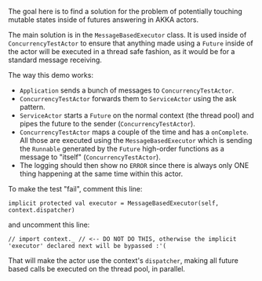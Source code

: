 The goal here is to find a solution for the problem of potentially touching mutable states inside of futures answering
in AKKA actors.

The main solution is in the `MessageBasedExecutor` class. It is used inside of `ConcurrencyTestActor` to ensure that
anything made using a `Future` inside of the actor will be executed in a thread safe fashion, as it would be for a
standard message receiving.

The way this demo works:
- `Application` sends a bunch of messages to `ConcurrencyTestActor`.
- `ConcurrencyTestActor` forwards them to `ServiceActor` using the ask pattern.
- `ServiceActor` starts a `Future` on the normal context (the thread pool) and pipes the future to the sender (`ConcurrencyTestActor`).
- `ConcurrencyTestActor` maps a couple of the time and has a `onComplete`. All those are executed using the `MessageBasedExecutor`
   which is sending the `Runnable` generated by the `Future` high-order functions as a message to "itself" (`ConcurrencyTestActor`).
- The logging should then show no `ERROR` since there is always only ONE thing happening at the same time within this actor.

To make the test "fail", comment this line:

```
implicit protected val executor = MessageBasedExecutor(self, context.dispatcher)
```

and uncomment this line:

```
// import context._ // <-- DO NOT DO THIS, otherwise the implicit 'executor' declared next will be bypassed :'(
```

That will make the actor use the context's `dispatcher`, making all future based calls be executed on the thread pool,
in parallel.
